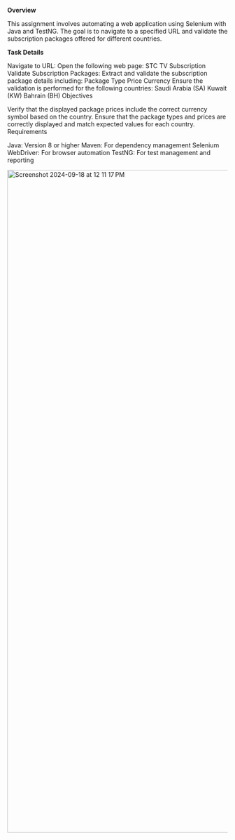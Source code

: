 **Overview**

This assignment involves automating a web application using Selenium with Java and TestNG. The goal is to navigate to a specified URL and validate the subscription packages offered for different countries.

**Task Details**

Navigate to URL: Open the following web page:
STC TV Subscription
Validate Subscription Packages:
Extract and validate the subscription package details including:
Package Type
Price
Currency
Ensure the validation is performed for the following countries:
Saudi Arabia (SA)
Kuwait (KW)
Bahrain (BH)
Objectives

Verify that the displayed package prices include the correct currency symbol based on the country.
Ensure that the package types and prices are correctly displayed and match expected values for each country.
Requirements

Java: Version 8 or higher
Maven: For dependency management
Selenium WebDriver: For browser automation
TestNG: For test management and reporting



<img width="1511" alt="Screenshot 2024-09-18 at 12 11 17 PM" src="https://github.com/user-attachments/assets/6070310e-4e02-4b7a-9d8a-c1a067e97e29">


